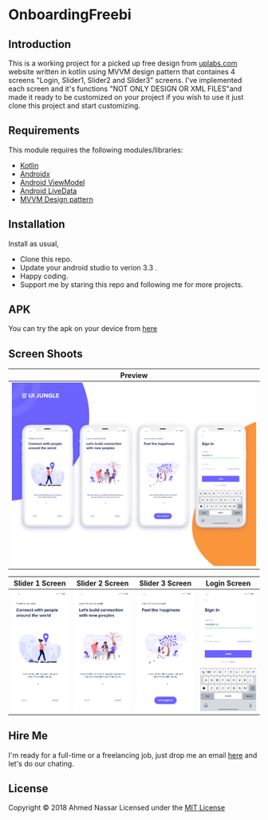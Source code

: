 # OnboardingFreebi

## Introduction

This is a working project for a picked up free design from [uplabs.com](https://www.uplabs.com/posts/onboarding-screen-freebie-548c4669-8ef7-43a9-857c-e12d92772c1b) website written
in kotlin using MVVM design pattern that containes 4 screens "Login, Slider1, Slider2 and Slider3" screens. I've implemented each screen and it's
functions "NOT ONLY DESIGN OR XML FILES"and made it ready to be customized on your project if you wish to use it just clone
this project and start customizing.

## Requirements

This module requires the following modules/libraries:

* [Kotlin](https://kotlinlang.org)
* [Androidx](https://developer.android.com/jetpack/androidx)
* [Android ViewModel](https://developer.android.com/topic/libraries/architecture/viewmodel)
* [Android LiveData](https://developer.android.com/topic/libraries/architecture/livedata)
* [MVVM Design pattern](https://antonioleiva.com/mvvm-vs-mvp)

## Installation

Install as usual,
* Clone this repo.
* Update your android studio to verion 3.3 .
* Happy coding.
* Support me by staring this repo and following me for more projects.

## APK

You can try the apk on your device from [here](https://drive.google.com/open?id=1YMFI5PtljkA6A3tVTLEfFcaxLpLHEVZF)

## Screen Shoots

|    Preview   |
| ------------- |
| ![Configuration Screenshot](/screenshoot/00-preview.png) |

|    Slider 1 Screen   | Slider 2 Screen | Slider 3 Screen | Login Screen|
| ------------- | ------------- | -------------| -------------| 
| ![Configuration Screenshot](/screenshoot/01-slider1.png)  | ![Configuration Screenshot](/screenshoot/02-slider2.png)  | ![Configuration Screenshot](/screenshoot/03-slider3.png) | ![Configuration Screenshot](/screenshoot/04-loginScreen.png) |

## Hire Me
I'm ready for a full-time or a freelancing job, just drop me an email [here](https://www.inassar.me) and let's do our chating.

## License
Copyright © 2018 Ahmed Nassar
Licensed under the [MIT License](LICENSE)
